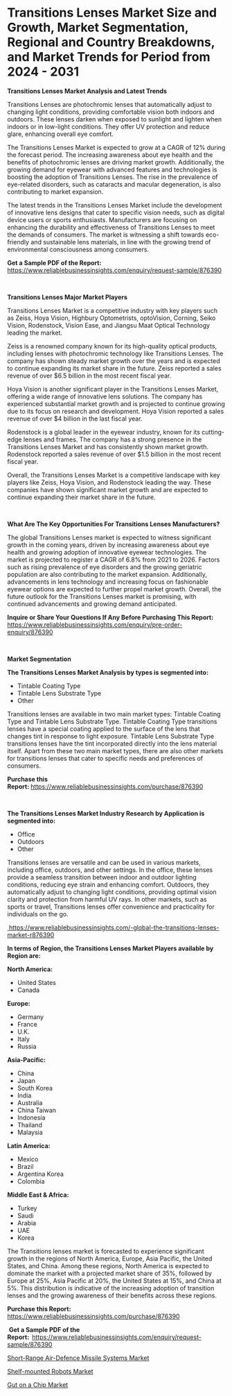 <p><h1>Transitions Lenses Market Size and Growth, Market Segmentation, Regional and Country Breakdowns, and Market Trends for Period from 2024 -  2031</h1></p><p><strong>Transitions Lenses Market Analysis and Latest Trends</strong></p>
<p><p>Transitions Lenses are photochromic lenses that automatically adjust to changing light conditions, providing comfortable vision both indoors and outdoors. These lenses darken when exposed to sunlight and lighten when indoors or in low-light conditions. They offer UV protection and reduce glare, enhancing overall eye comfort.</p><p>The Transitions Lenses Market is expected to grow at a CAGR of 12% during the forecast period. The increasing awareness about eye health and the benefits of photochromic lenses are driving market growth. Additionally, the growing demand for eyewear with advanced features and technologies is boosting the adoption of Transitions Lenses. The rise in the prevalence of eye-related disorders, such as cataracts and macular degeneration, is also contributing to market expansion.</p><p>The latest trends in the Transitions Lenses Market include the development of innovative lens designs that cater to specific vision needs, such as digital device users or sports enthusiasts. Manufacturers are focusing on enhancing the durability and effectiveness of Transitions Lenses to meet the demands of consumers. The market is witnessing a shift towards eco-friendly and sustainable lens materials, in line with the growing trend of environmental consciousness among consumers.</p></p>
<p><strong>Get a Sample PDF of the Report:&nbsp;</strong> <a href="https://www.reliablebusinessinsights.com/enquiry/request-sample/876390">https://www.reliablebusinessinsights.com/enquiry/request-sample/876390</a></p>
<p>&nbsp;</p>
<p><strong>Transitions Lenses Major Market Players</strong></p>
<p><p>Transitions Lenses Market is a competitive industry with key players such as Zeiss, Hoya Vision, Highbury Optometrists, optoVision, Corning, Seiko Vision, Rodenstock, Vision Ease, and Jiangsu Maat Optical Technology leading the market.</p><p>Zeiss is a renowned company known for its high-quality optical products, including lenses with photochromic technology like Transitions Lenses. The company has shown steady market growth over the years and is expected to continue expanding its market share in the future. Zeiss reported a sales revenue of over $6.5 billion in the most recent fiscal year.</p><p>Hoya Vision is another significant player in the Transitions Lenses Market, offering a wide range of innovative lens solutions. The company has experienced substantial market growth and is projected to continue growing due to its focus on research and development. Hoya Vision reported a sales revenue of over $4 billion in the last fiscal year.</p><p>Rodenstock is a global leader in the eyewear industry, known for its cutting-edge lenses and frames. The company has a strong presence in the Transitions Lenses Market and has consistently shown market growth. Rodenstock reported a sales revenue of over $1.5 billion in the most recent fiscal year.</p><p>Overall, the Transitions Lenses Market is a competitive landscape with key players like Zeiss, Hoya Vision, and Rodenstock leading the way. These companies have shown significant market growth and are expected to continue expanding their market share in the future.</p></p>
<p>&nbsp;</p>
<p><strong>What Are The Key Opportunities For Transitions Lenses Manufacturers?</strong></p>
<p><p>The global Transitions Lenses market is expected to witness significant growth in the coming years, driven by increasing awareness about eye health and growing adoption of innovative eyewear technologies. The market is projected to register a CAGR of 6.8% from 2021 to 2026. Factors such as rising prevalence of eye disorders and the growing geriatric population are also contributing to the market expansion. Additionally, advancements in lens technology and increasing focus on fashionable eyewear options are expected to further propel market growth. Overall, the future outlook for the Transitions Lenses market is promising, with continued advancements and growing demand anticipated.</p></p>
<p><strong>Inquire or Share Your Questions If Any Before Purchasing This Report:</strong> <a href="https://www.reliablebusinessinsights.com/enquiry/pre-order-enquiry/876390">https://www.reliablebusinessinsights.com/enquiry/pre-order-enquiry/876390</a></p>
<p>&nbsp;</p>
<p><strong>Market Segmentation</strong></p>
<p><strong>The Transitions Lenses Market Analysis by types is segmented into:</strong></p>
<p><ul><li>Tintable Coating Type</li><li>Tintable Lens Substrate Type</li><li>Other</li></ul></p>
<p><p>Transitions lenses are available in two main market types: Tintable Coating Type and Tintable Lens Substrate Type. Tintable Coating Type transitions lenses have a special coating applied to the surface of the lens that changes tint in response to light exposure. Tintable Lens Substrate Type transitions lenses have the tint incorporated directly into the lens material itself. Apart from these two main market types, there are also other markets for transitions lenses that cater to specific needs and preferences of consumers.</p></p>
<p><strong>Purchase this Report:&nbsp;</strong><a href="https://www.reliablebusinessinsights.com/purchase/876390">https://www.reliablebusinessinsights.com/purchase/876390</a></p>
<p>&nbsp;</p>
<p><strong>The Transitions Lenses Market Industry Research by Application is segmented into:</strong></p>
<p><ul><li>Office</li><li>Outdoors</li><li>Other</li></ul></p>
<p><p>Transitions lenses are versatile and can be used in various markets, including office, outdoors, and other settings. In the office, these lenses provide a seamless transition between indoor and outdoor lighting conditions, reducing eye strain and enhancing comfort. Outdoors, they automatically adjust to changing light conditions, providing optimal vision clarity and protection from harmful UV rays. In other markets, such as sports or travel, Transitions lenses offer convenience and practicality for individuals on the go.</p></p>
<p><a href="https://www.reliablebusinessinsights.com/-global-the-transitions-lenses-market-r876390">&nbsp;https://www.reliablebusinessinsights.com/-global-the-transitions-lenses-market-r876390</a></p>
<p><strong>In terms of Region, the Transitions Lenses Market Players available by Region are:</strong></p>
<p>
    <p> <strong> North America: </strong>
        <ul>
            <li>United States</li>
            <li>Canada</li>
        </ul>
        </p> 
    <p> <strong> Europe: </strong>
        <ul>
            <li>Germany</li>
            <li>France</li>
            <li>U.K.</li>
            <li>Italy</li>
            <li>Russia</li>
        </ul>
        </p> 
    <p> <strong> Asia-Pacific: </strong>
        <ul>
            <li>China</li>
            <li>Japan</li>
            <li>South Korea</li>
            <li>India</li>
            <li>Australia</li>
            <li>China Taiwan</li>
            <li>Indonesia</li>
            <li>Thailand</li>
            <li>Malaysia</li>
        </ul>
        </p> 
    <p> <strong> Latin America: </strong>
        <ul>
            <li>Mexico</li>
            <li>Brazil</li>
            <li>Argentina Korea</li>
            <li>Colombia</li>
        </ul>
        </p> 
    <p> <strong> Middle East & Africa: </strong>
        <ul>
            <li>Turkey</li>
            <li>Saudi</li>
            <li>Arabia</li>
            <li>UAE</li>
            <li>Korea</li>
        </ul>
    </p>
    </p>
<p><p>The Transitions lenses market is forecasted to experience significant growth in the regions of North America, Europe, Asia Pacific, the United States, and China. Among these regions, North America is expected to dominate the market with a projected market share of 35%, followed by Europe at 25%, Asia Pacific at 20%, the United States at 15%, and China at 5%. This distribution is indicative of the increasing adoption of transition lenses and the growing awareness of their benefits across these regions.</p></p>
<p><strong>Purchase this Report: </strong><a href="https://www.reliablebusinessinsights.com/purchase/876390">https://www.reliablebusinessinsights.com/purchase/876390</a></p>
<p>&nbsp;<strong>Get a Sample PDF of the Report:&nbsp;&nbsp;</strong><a href="https://www.reliablebusinessinsights.com/enquiry/request-sample/876390">https://www.reliablebusinessinsights.com/enquiry/request-sample/876390</a></p>
<p><strong></strong></p>
<p><p><a href="https://github.com/julyju69/Market-Research-Report-List-4/blob/main/short-range-air-defence-missile-systems-market.md">Short-Range Air-Defence Missile Systems Market</a></p><p><a href="https://github.com/gdfhhhj/Market-Research-Report-List-5/blob/main/shelf-mounted-robots-market.md">Shelf-mounted Robots Market</a></p><p><a href="https://issuu.com/reportprime-2/docs/gut-on-a-chip-market-size-2030.pptx_5cfdb8983fb08d">Gut on a Chip Market</a></p></p>